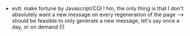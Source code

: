 

- evtl. make fortune by Javascript/CGI !
  hm, the only thing is that I don't absolutely want a new message
  on every regeneration of the page
  --> should be feasible to only generate a new message, let's say
      once a day, or on demand (!)

